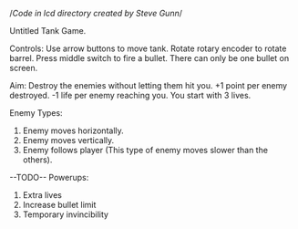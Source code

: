 /*Code in lcd directory created by Steve Gunn*/

Untitled Tank Game.

Controls:
Use arrow buttons to move tank.
Rotate rotary encoder to rotate barrel.
Press middle switch to fire a bullet.
There can only be one bullet on screen.

Aim:
Destroy the enemies without letting them hit you.
+1 point per enemy destroyed.
-1 life per enemy reaching you.
You start with 3 lives.

Enemy Types:
1. Enemy moves horizontally.
2. Enemy moves vertically.
3. Enemy follows player (This type of enemy moves slower than the others).

--TODO--
Powerups:
1. Extra lives
2. Increase bullet limit
3. Temporary invincibility

